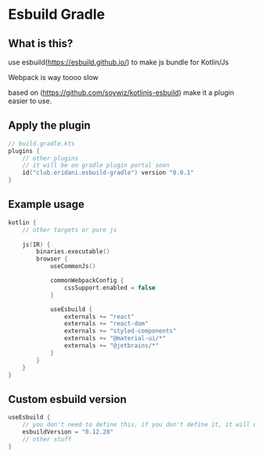 # Esbuild Gradle

## What is this?
use esbuild(https://esbuild.github.io/) to make js bundle for Kotlin/Js

Webpack is way toooo slow

based on (https://github.com/soywiz/kotlinjs-esbuild)
make it a plugin easier to use.

## Apply the plugin
```kotlin
// build.gradle.kts
plugins {
    // other plugins
    // it will be on gradle plugin portal soon
    id("club.eridani.esbuild-gradle") version "0.0.1"
}
```


## Example usage
```kotlin
kotlin {
    // other targets or pure js
    
    js(IR) {
        binaries.executable()
        browser {
            useCommonJs()

            commonWebpackConfig {
                cssSupport.enabled = false
            }

            useEsbuild {
                externals += "react"
                externals += "react-dom"
                externals += "styled-components"
                externals += "@material-ui/*"
                externals += "@jetbrains/*"
            }
        }
    }
}
```

## Custom esbuild version
```kotlin
useEsbuild {
    // you don't need to define this, if you don't define it, it will use the default one
    esbuildVersion = "0.12.28"
    // other stuff
}
```

